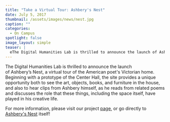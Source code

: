 ```yaml
---
title: "Take a Virtual Tour: Ashbery's Nest"
date: July 5, 2017
thumbnail: /assets/images/news/nest.jpg
caption: ""
categories: 
  - On Campus
spotlight: false 
image_layout: simple
teaser: |
  eThe Digital Humanities Lab is thrilled to announce the launch of Ashbery’s Nest, a virtual tour of the American poet's Victorian home. Beginning with a prototype of the Center Hall, the site provides...
---
```


The Digital Humanities Lab is thrilled to announce the launch of Ashbery’s Nest, a virtual tour of the American poet's Victorian home. Beginning with a prototype of the Center Hall, the site provides a unique opportunity both to see the art, objects, books, and furniture in the house, and also to hear clips from Ashbery himself, as he reads from related poems and discusses the role that these things, including the space itself, have played in his creative life.
   
For more information, please visit our project [page](http://web.library.yale.edu/dhlab/nest), or go directly to [Ashbery's Nest](http://vr.ashberyhouse.yale.edu/) itself!
